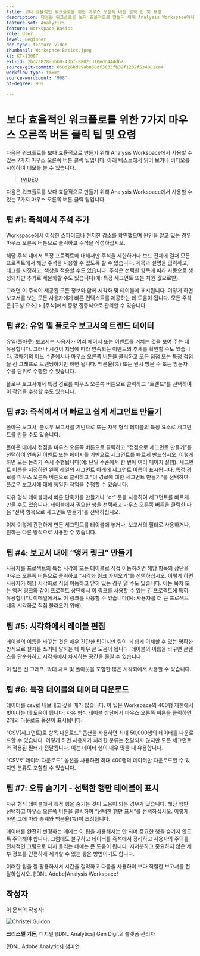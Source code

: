 ```yaml
---
title: 보다 효율적인 워크플로를 위한 마우스 오른쪽 버튼 클릭 팁 및 요령
description: 다음은 워크플로를 보다 효율적으로 만들기 위해 Analysis Workspace에서 사용할 수 있는 7가지 마우스 오른쪽 버튼 클릭 팁입니다.
feature-set: Analytics
feature: Workspace Basics
role: User
level: Beginner
doc-type: feature video
thumbnail: Workspace Basics.jpeg
kt: KT-13087
exl-id: 2bd7a828-5bb0-43bf-8802-310edd444d62
source-git-commit: 058d26bd99ab060df3633fb32f1232f534881ca4
workflow-type: tm+mt
source-wordcount: '908'
ht-degree: 96%

---
```


# 보다 효율적인 워크플로를 위한 7가지 마우스 오른쪽 버튼 클릭 팁 및 요령

다음은 워크플로를 보다 효율적으로 만들기 위해 Analysis Workspace에서 사용할 수 있는 7가지 마우스 오른쪽 버튼 클릭 팁입니다. 아래 텍스트에서 읽어 보거나 비디오를 시청하여 데모를 볼 수 있습니다.

>[!VIDEO](https://video.tv.adobe.com/v/3417736/?quality=12&learn=on)

다음은 워크플로를 보다 효율적으로 만들기 위해 Analysis Workspace에서 사용할 수 있는 7가지 마우스 오른쪽 버튼 클릭 팁입니다.

## 팁 #1: 즉석에서 주석 추가

Workspace에서 이상한 스파이크나 현저한 감소를 확인했으며 원인을 알고 있는 경우 마우스 오른쪽 버튼으로 클릭하고 주석을 작성하십시오.

해당 주석 내에서 특정 프로젝트에 대해서만 주석을 제한하거나 보드 전체에 걸쳐 모든 프로젝트에서 해당 주석을 사용할 수 있도록 할 수 있습니다. 제목과 설명을 입력하고, 태그를 지정하고, 색상을 적용할 수도 있습니다. 주석은 선택한 항목에 따라 자동으로 생성되지만 추가로 세분화할 수도 있습니다(예: 특정 세그먼트 또는 차원 값으로만).

그러면 이 주석이 제공된 모든 정보와 함께 시각화 및 테이블에 표시됩니다. 이렇게 하면 보고서를 보는 모든 사용자에게 빠른 컨텍스트를 제공하는 데 도움이 됩니다. 모든 주석은 [구성 요소] > [주석]에서 중앙 집중식으로 관리할 수 있습니다.

## 팁 #2: 유입 및 플로우 보고서의 트렌드 데이터

유입(폴아웃) 보고서는 사용자가 여러 페이지 또는 이벤트를 거치는 것을 보여 주는 데 유용합니다. 그러나 시간이 지남에 따라 연속되는 이벤트의 추세를 확인할 수도 있습니다. 깔때기의 어느 수준에서나 마우스 오른쪽 버튼을 클릭하고 모든 접점 또는 특정 접점을 선 그래프로 트렌딩하기만 하면 됩니다. 백분율(%) 또는 원시 방문 수 또는 방문자 수를 단위로 수행할 수 있습니다.

플로우 보고서에서 특정 경로를 마우스 오른쪽 버튼으로 클릭하고 “트렌드”를 선택하여 이 작업을 수행할 수도 있습니다.

## 팁 #3: 즉석에서 더 빠르고 쉽게 세그먼트 만들기

폴아웃 보고서, 플로우 보고서를 기반으로 또는 자유 형식 테이블의 특정 요소로 세그먼트를 만들 수도 있습니다.

폴아웃 내에서 접점을 마우스 오른쪽 버튼으로 클릭하고 “접점으로 세그먼트 만들기”를 선택하여 연속된 이벤트 또는 페이지를 기반으로 세그먼트를 빠르게 만드십시오. 이렇게 하면 모든 논리가 즉시 수행됩니다(예: 단일 수준에서 한 번에 여러 페이지 실행). 세그먼트 이름을 지정하면 왼쪽 레일의 세그먼트 아래에 세그먼트 이름이 표시됩니다. 특정 경로를 마우스 오른쪽 버튼으로 클릭하고 “이 경로에 대한 세그먼트 만들기”를 선택하여 플로우 보고서에 대해 동일한 작업을 수행할 수 있습니다.

자유 형식 테이블에서 빠른 단축키를 만들거나 “or” 문을 사용하여 세그먼트를 빠르게 만들 수도 있습니다. 테이블에서 필요한 행을 선택하고 마우스 오른쪽 버튼을 클릭한 다음 “선택 항목으로 세그먼트 만들기”를 선택하십시오.

이제 이렇게 간편하게 만든 세그먼트를 테이블에 놓거나, 보고서의 필터로 사용하거나, 원하는 다른 방식으로 사용할 수 있습니다.

## 팁 #4: 보고서 내에 “앵커 링크” 만들기

사용자를 프로젝트의 특정 시각화 또는 테이블로 직접 이동하려면 해당 항목의 상단을 마우스 오른쪽 버튼으로 클릭하고 “시각화 링크 가져오기”를 선택하십시오. 이렇게 하면 사용자가 해당 시각화로 직접 이동하고 닫혀 있는 경우 열 수도 있습니다. 이는 목차 또는 앵커 링크와 같이 프로젝트 상단에서 이 링크를 사용할 수 있는 긴 프로젝트에 특히 유용합니다. 이메일에서도 이 링크를 사용할 수 있습니다(예: 사용자를 더 큰 프로젝트 내의 시각화로 직접 불러오기 위해).

## 팁 #5: 시각화에서 레이블 편집

레이블의 이름을 바꾸는 것은 매우 간단한 팁이지만 팀이 더 쉽게 이해할 수 있는 명확한 방식으로 철자를 쓰거나 말하는 데 매우 큰 도움이 됩니다. 레이블의 이름을 바꾸면 콘텐츠를 단순화하고 시각화에서 차지하는 공간을 줄일 수 있습니다.

이 팁은 선 그래프, 막대 차트 및 폴아웃을 포함한 많은 시각화에서 사용할 수 있습니다.

## 팁 #6: 특정 테이블의 데이터 다운로드

데이터를 csv로 내보내고 싶을 때가 많습니다. 이 팁은 Workspace의 400행 제한에서 벗어나는 데 도움이 됩니다. 자유 형식 테이블 상단에서 마우스 오른쪽 버튼을 클릭하면 2개의 다운로드 옵션이 표시됩니다.

“CSV(세그먼트)로 항목 다운로드” 옵션을 사용하면 최대 50,000행의 데이터를 다운로드할 수 있습니다. 이렇게 하면 사용자가 처리한 분류는 전달되지 않지만 모든 세그먼트와 적용된 필터가 전달됩니다. 이는 데이터 행이 매우 많을 때 유용합니다.

“CSV로 데이터 다운로드” 옵션을 사용하면 최대 400행의 데이터만 다운로드할 수 있지만 분류도 포함할 수 있습니다.

## 팁 #7: 오류 숨기기 - 선택한 행만 테이블에 표시

자유 형식 테이블에서 특정 행을 숨기는 것이 도움이 되는 경우가 있습니다. 해당 행만 선택하고 마우스 오른쪽 버튼을 클릭하여 “선택한 행만 표시”를 선택하십시오. 이렇게 하면 그에 따라 총계와 백분율(%)이 조정됩니다.

데이터를 완전히 변경하는 데에는 이 팁을 사용해서는 안 되며 중요한 행을 숨기지 않도록 주의해야 합니다. 그럼에도 불구하고 데이터를 즉석에서 정리하고 사용자의 주의를 전체적인 그림으로 다시 돌리는 데에는 큰 도움이 됩니다. 지저분하고 중요하지 않은 세부 정보를 간편하게 제거할 수 있는 좋은 방법이기도 합니다.

이러한 팁을 잘 활용하셔서 시간을 절약하고 다음을 사용하여 보다 적절한 보고서를 전달하십시오. [!DNL Adobe]Analysis Workspace!

## 작성자

이 문서의 작성자:

![Christel Guidon](assets/christel-guidon.jpg)

**크리스텔 기돈**, 디지털 [!DNL Analytics] Gen Digital 플랫폼 관리자

[!DNL Adobe Analytics] 챔피언
